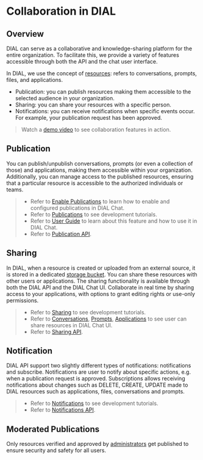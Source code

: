 # Collaboration in DIAL

## Overview

DIAL can serve as a collaborative and knowledge-sharing platform for the entire organization. To facilitate this, we provide a variety of features accessible through both the API and the chat user interface.

In DIAL, we use the concept of [resources](/docs/platform/0.architecture-and-concepts/1.concepts.md): refers to conversations, prompts, files, and applications.

* Publication: you can publish resources making them accessible to the selected audience in your organization.
* Sharing: you can share your resources with a specific person.
* Notifications: you can receive notifications when specific events occur. For example, your publication request has been approved.

> Watch a [demo video](/docs/video%20demos/1.Chat/3.dial-collaboration.md) to see collaboration features in action.

## Publication

You can publish/unpublish conversations, prompts (or even a collection of those) and applications, making them accessible within your organization. Additionally, you can manage access to the published resources, ensuring that a particular resource is accessible to the authorized individuals or teams.

> * Refer to [Enable Publications](/docs/tutorials/2.devops/1.configuration/1.enable-publications-chat.md) to learn how to enable and configured publications in DIAL Chat.
> * Refer to [Publications](/docs/tutorials/1.developers/1.work-with-resources/0.work-with-publications.md) to see development tutorials.
> * Refer to [User Guide](/docs/tutorials/0.user-guide.md#publications) to learn about this feature and how to use it in DIAL Chat.
> * Refer to [Publication API](https://dialx.ai/dial_api#tag/Publications).

## Sharing

In DIAL, when a resource is created or uploaded from an external source, it is stored in a dedicated [storage bucket](/docs/platform/0.architecture-and-concepts/1.concepts.md#persistent-layer). You can share these resources with other users or applications. The sharing functionality is available through both the DIAL API and the DIAL Chat UI. Collaborate in real time by sharing access to your applications, with options to grant editing rights or use-only permissions.

> * Refer to [Sharing](/docs/tutorials/1.developers/1.work-with-resources/1.sharing.md) to see development tutorials.
> * Refer to [Conversations](/docs/tutorials/0.user-guide.md#share), [Prompts](/docs/tutorials/0.user-guide.md#share-1), [Applications](/docs/tutorials/0.user-guide.md#share-app) to see user can share resources in DIAL Chat UI.
> * Refer to [Sharing API](https://dialx.ai/dial_api#tag/Sharing).

## Notification

DIAL API support two slightly different types of notifications: notifications and subscribe. Notifications are user to notify about specific actions, e.g. when a publication request is approved. Subscriptions allows receiving notifications about changes such as DELETE, CREATE, UPDATE made to DIAL resources such as applications, files, conversations and prompts.

> * Refer to [Notifications](/docs/tutorials/1.developers/1.work-with-resources/2.notifications.md) to see development tutorials.
> * Refer to [Notifications API](https://dialx.ai/dial_api#tag/Notifications).

## Moderated Publications

Only resources verified and approved by [administrators](/docs/tutorials/0.user-guide.md#administrators) get published to ensure security and safety for all users.